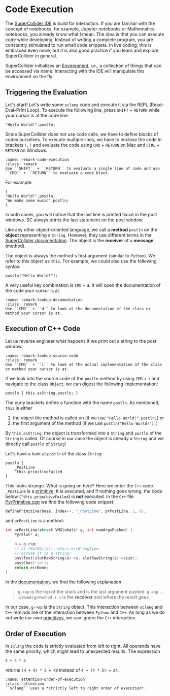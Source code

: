 # Code Execution

The [SuperCollider IDE](sec-scide) is build for interaction.
If you are familiar with the concept of notebooks, for example, Jupyter notebooks or Mathematica notebooks, you already know what I mean.
The idea is that you can execute code while developing.
Instead of writing a complete program, you are constantly stimulated to run small code snippets.
In live coding, this is embraced even more, but it is also good practice if you learn and explore SuperCollider in general.

SuperCollider initializes an [Environment](https://doc.sccode.org/Classes/Environment.html), i.e., a collection of things that can be accessed via name.
Interacting with the IDE will manipulate this environment on the fly.

## Triggering the Evaluation

Let's start!
Let's write some ``sclang`` code and execute it via the REPL (Read–Eval–Print Loop).
To execute the following line, press ``SHIFT`` + ``RETURN`` while your cursor is at the code line.

```isc
"Hello World!".postln;
```

Since SuperCollider does not use code cells, we have to define blocks of codes ourselves.
To execute multiple lines, we have to enclose the code in brackets ``(``, ``)`` and evaluate the code using ``CMD`` + ``RETURN`` on Mac and ``CTRL`` + ``RETURN`` on Windows.

```{admonition} Code Execution 
:name: remark-code-execution
:class: remark
Use ``SHIFT`` + ``RETURN`` to evaluate a single line of code and use ``CMD`` + ``RETURN`` to evaluate a code block.
```

For example:

```isc
(
"Hello World!".postln;
"We make some music".postln;
)
```

In both cases, you will notice that the last line is printed twice in the post windows.
SC always prints the last statement on the post window.

Like any other object-oriented language, we call a **method** ``postln`` on the **object** representing a ``String``.
However, they use different terms in the [SuperCollider documentation](https://doc.sccode.org/).
The object is the **receiver** of a **message** (method).

The object is always the method's first argument (similar to ``Python``).
We refer to this object as ``this``.
For example, we could also use the following syntax:

```isc
postln("Hello World!");
```

A very useful key combination is ``CMD`` + ``d``.
It will open the documentation of the code your cursor is at.

```{admonition} Lookup Documentation
:name: remark-lookup-documentation
:class: remark
Use ``CMD`` + ``d`` to look at the documentation of the class or method your cursor is at.
```

## Execution of C++ Code

Let us reverse engineer what happens if we print out a string to the post window.

```{admonition} Lookup Source Code
:name: remark-lookup-source-code
:class: remark
Use ``CMD`` + ``i`` to look at the actual implementation of the class or method your cursor is at.
```

If we look into the source code of the ``postln`` method by using ``CMD`` + ``i`` and navigate to the class ``Object``, we can digest the following implementation:

```isc
postln { this.asString.postln; }
```

The curly brackets define a function with the name ``postln``.
As mentioned, ``this`` is either

1. the object the method is called on (if we use ``"Hello World!".postln;``) or
2. the first argument of the method (if we use ``postln("Hello World!");``)

By ``this.asString``, the object is transformed into a ``String`` and ``postln`` of the ``String`` is called.
Of course in our case the object is already a ``String`` and we directly call ``postln`` of ``String``!

Let's have a look at ``postln`` of the class ``String``:

```isc
postln {
    _PostLine
    ^this.primitiveFailed
}
```

This looks strange.
What is going on here?
Here we enter the ``C++`` code.
``_PostLine`` is a [primitive](https://doc.sccode.org/Guides/WritingPrimitives.html).
It is executed, and if nothing goes wrong, the code below (``^this.primitiveFailed``) is **not** executed.
In the ``C++`` file [PyrPrimitive.cpp](https://github.com/supercollider/supercollider/blob/18c4aad363c49f29e866f884f5ac5bd35969d828/lang/LangPrimSource/PyrPrimitive.cpp) we find the following code snippet:

```cpp
definePrimitive(base, index++, "_PostLine", prPostLine, 1, 0);
```

and ``prPostLine`` is a method:

```cpp
int prPostLine(struct VMGlobals* g, int numArgsPushed) {
    PyrSlot* a;

    a = g->sp;
    // if (NotObj(a)) return errWrongType;
    // assume it is a string!
    postText(slotRawString(a)->s, slotRawString(a)->size);
    postChar('\n');
    return errNone;
}
```

In the [documentation](https://doc.sccode.org/Guides/WritingPrimitives.html), we find the following explanation

>``g->sp`` is the top of the stack and is the last argument pushed. ``g->sp - inNumArgsPushed + 1`` is the **receiver** and where the result goes.

In our case, ``g->sp`` is the ``String`` object.
This interaction between ``sclang`` and ``C++`` reminds me of the interaction between ``Python`` and ``C++``.
As long as we do not write our own [primitives](https://doc.sccode.org/Guides/WritingPrimitives.html), we can ignore the ``C++`` interaction.

## Order of Execution

In ``sclang`` the code is strictly evaluated from left to right.
All operands have the same priority, which might lead to unexpected results.
The expression

```isc
4 + 4 * 5
```

returns ``(4 + 4) * 5 = 40`` instead of ``4 + (4 * 5) = 24``.

```{admonition} Order of Execution 
:name: attention-order-of-execution
:class: attention
``sclang`` uses a *strictly left to right order of execution*.
```
